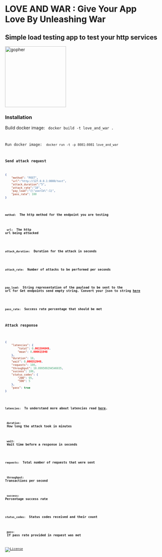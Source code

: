 # LOVE AND WAR : Give Your App Love By Unleashing War
## Simple load testing app to test your http services

<img src="https://github.com/scraly/gophers/blob/main/gladiator-gopher.png" alt="gopher" width="200"/>

### Installation

Build docker image: <code> docker build -t love_and_war . 

Run docker image: <code> docker run -t -p 8081:8081 love_and_war 

### Send attack request
```json
{
    "method": "POST",
    "url":"http://127.0.0.1:8080/test",
    "attack_duration":"5",
    "attack_rate":"10",
    "pay_load":"{\"userId\":1}",
    "pass_rate": 100
}
```
#### <code> method: </code> The http method for the endpoint you are testing

#### <code> url:  </code> The http url being attacked

#### <code> attack_duration:  </code> Duration for the attack in seconds

#### <code> attack_rate:  </code> Number of attacks to be performed per seconds

#### <code> pay_load:  </code> String representation of the payload to be sent to the url for Get endpoints send empty string. Convert your json to string [here](https://jsontostring.com/)

#### <code> pass_rate:  </code> Success rate percentage that should be met

### Attack response

```json

{
    "latencies": {
        "total": 0.061594849,
        "mean": 0.000615948
    },
    "duration": 10,
    "wait": 0.000352949,
    "requests": 100,
    "throughput": 10.099509294546035,
    "success": 100,
    "status_codes": {
        "200": 95,
        "500": 5
    },
    "pass": true
}

```

#### <code> latencies: </code> To understand more about latencies read [here](https://bravenewgeek.com/everything-you-know-about-latency-is-wrong/).

#### <code> duration:  </code> How long the attack took in minutes

#### <code> wait:  </code> Wait time before a response in seconds

#### <code> requests:  </code> Total number of requests that were sent

#### <code> throughput:  </code> Transactions per second

#### <code> success:  </code> Percentage success rate

#### <code> status_codes:  </code> Status codes received and their count

#### <code> pass:  </code> If pass rate provided in request was met


[![License](https://img.shields.io/badge/License-Apache_2.0-blue.svg)](https://opensource.org/licenses/Apache-2.0)





